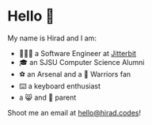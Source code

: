 # Hello 👋

My name is Hirad and I am:

- 🧑🏻‍🔧 a Software Engineer at [Jitterbit](https://jitterbit.com)
- 🎓 an SJSU Computer Science Alumni
- ⚽️ an Arsenal and a 🏀 Warriors fan
- ⌨️ a keyboard enthusiast
- a 😸 and 🐶 parent

Shoot me an email at [hello@hirad.codes](mailto:hello@hirad.codes)!
